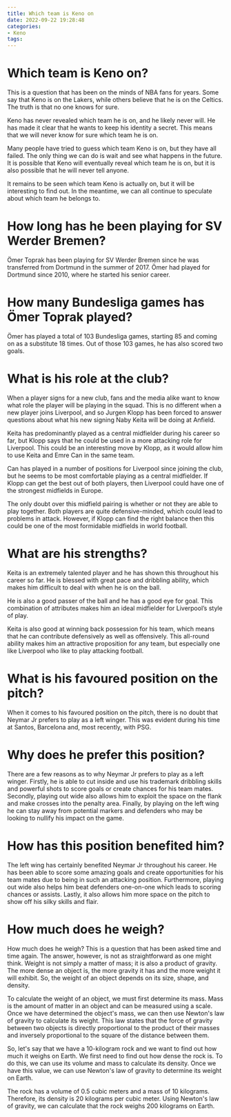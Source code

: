 ```yaml
---
title: Which team is Keno on
date: 2022-09-22 19:28:48
categories:
- Keno
tags:
---
```



#  Which team is Keno on?

This is a question that has been on the minds of NBA fans for years. Some say that Keno is on the Lakers, while others believe that he is on the Celtics. The truth is that no one knows for sure.

Keno has never revealed which team he is on, and he likely never will. He has made it clear that he wants to keep his identity a secret. This means that we will never know for sure which team he is on.

Many people have tried to guess which team Keno is on, but they have all failed. The only thing we can do is wait and see what happens in the future. It is possible that Keno will eventually reveal which team he is on, but it is also possible that he will never tell anyone.

It remains to be seen which team Keno is actually on, but it will be interesting to find out. In the meantime, we can all continue to speculate about which team he belongs to.

#  How long has he been playing for SV Werder Bremen?

Ömer Toprak has been playing for SV Werder Bremen since he was transferred from Dortmund in the summer of 2017. Ömer had played for Dortmund since 2010, where he started his senior career.

# How many Bundesliga games has Ömer Toprak played?

Ömer has played a total of 103 Bundesliga games, starting 85 and coming on as a substitute 18 times. Out of those 103 games, he has also scored two goals.

#  What is his role at the club?

When a player signs for a new club, fans and the media alike want to know what role the player will be playing in the squad. This is no different when a new player joins Liverpool, and so Jurgen Klopp has been forced to answer questions about what his new signing Naby Keita will be doing at Anfield.

Keita has predominantly played as a central midfielder during his career so far, but Klopp says that he could be used in a more attacking role for Liverpool. This could be an interesting move by Klopp, as it would allow him to use Keita and Emre Can in the same team.

Can has played in a number of positions for Liverpool since joining the club, but he seems to be most comfortable playing as a central midfielder. If Klopp can get the best out of both players, then Liverpool could have one of the strongest midfields in Europe.

The only doubt over this midfield pairing is whether or not they are able to play together. Both players are quite defensive-minded, which could lead to problems in attack. However, if Klopp can find the right balance then this could be one of the most formidable midfields in world football.

# What are his strengths?

Keita is an extremely talented player and he has shown this throughout his career so far. He is blessed with great pace and dribbling ability, which makes him difficult to deal with when he is on the ball.

He is also a good passer of the ball and he has a good eye for goal. This combination of attributes makes him an ideal midfielder for Liverpool’s style of play.

Keita is also good at winning back possession for his team, which means that he can contribute defensively as well as offensively. This all-round ability makes him an attractive proposition for any team, but especially one like Liverpool who like to play attacking football.

#  What is his favoured position on the pitch?

When it comes to his favoured position on the pitch, there is no doubt that Neymar Jr prefers to play as a left winger. This was evident during his time at Santos, Barcelona and, most recently, with PSG.

# Why does he prefer this position?

There are a few reasons as to why Neymar Jr prefers to play as a left winger. Firstly, he is able to cut inside and use his trademark dribbling skills and powerful shots to score goals or create chances for his team mates. Secondly, playing out wide also allows him to exploit the space on the flank and make crosses into the penalty area. Finally, by playing on the left wing he can stay away from potential markers and defenders who may be looking to nullify his impact on the game.

# How has this position benefited him?

The left wing has certainly benefited Neymar Jr throughout his career. He has been able to score some amazing goals and create opportunities for his team mates due to being in such an attacking position. Furthermore, playing out wide also helps him beat defenders one-on-one which leads to scoring chances or assists. Lastly, it also allows him more space on the pitch to show off his silky skills and flair.

#  How much does he weigh?

How much does he weigh? This is a question that has been asked time and time again. The answer, however, is not as straightforward as one might think. Weight is not simply a matter of mass; it is also a product of gravity. The more dense an object is, the more gravity it has and the more weight it will exhibit. So, the weight of an object depends on its size, shape, and density.

To calculate the weight of an object, we must first determine its mass. Mass is the amount of matter in an object and can be measured using a scale. Once we have determined the object's mass, we can then use Newton's law of gravity to calculate its weight. This law states that the force of gravity between two objects is directly proportional to the product of their masses and inversely proportional to the square of the distance between them.

So, let's say that we have a 10-kilogram rock and we want to find out how much it weighs on Earth. We first need to find out how dense the rock is. To do this, we can use its volume and mass to calculate its density. Once we have this value, we can use Newton's law of gravity to determine its weight on Earth.

The rock has a volume of 0.5 cubic meters and a mass of 10 kilograms. Therefore, its density is 20 kilograms per cubic meter. Using Newton's law of gravity, we can calculate that the rock weighs 200 kilograms on Earth.